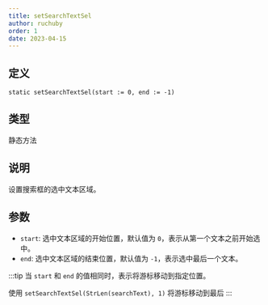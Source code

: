 ```yaml
---
title: setSearchTextSel
author: ruchuby
order: 1
date: 2023-04-15
---
```


## 定义

```ahk
static setSearchTextSel(start := 0, end := -1)
```

## 类型

静态方法

## 说明

设置搜索框的选中文本区域。

## 参数

- `start`: 选中文本区域的开始位置，默认值为 `0`，表示从第一个文本之前开始选中。
- `end`: 选中文本区域的结束位置，默认值为 `-1`，表示选中最后一个文本。

:::tip
当 `start` 和 `end` 的值相同时，表示将游标移动到指定位置。

使用 `setSearchTextSel(StrLen(searchText), 1)` 将游标移动到最后
:::